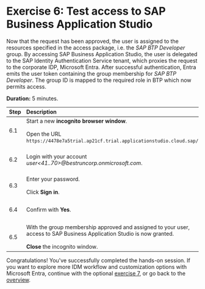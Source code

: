 # Exercise 6: Test access to SAP Business Application Studio
Now that the request has been approved, the user is assigned to the resources specified in the access package, i.e. the *SAP BTP Developer* group.
By accessing SAP Business Application Studio, the user is delegated to the SAP Identity Authentication Service tenant, which proxies the request to the corporate IDP, Microsoft Entra. After successful authentication, Entra emits the user token containing the group membership for *SAP BTP Developer*. The group ID is mapped to the required role in BTP which now permits access. 

**Duration:** 5 minutes.

| Step   | Description     | Screenshot          |
| :----- | :-------------- | :-----------------: |
| 6.1    |Start a new **incognito browser window**.<br><br>Open the URL ```https://4478e7a5trial.ap21cf.trial.applicationstudio.cloud.sap/```|<a href="./img/6-1.jpg" target="_blank"><img src="./img/6-1.jpg" width="250"/></a>|
| 6.2    |Login with your account *user\<41..70\>@bestruncorp.onmicrosoft.com*.|<a href="./img/6-2.jpg" target="_blank"><img src="./img/6-2.jpg" width="250"/></a>|
| 6.3    |Enter your password.<br><br>Click **Sign in**.|<a href="./img/6-3.jpg" target="_blank"><img src="./img/6-3.jpg" width="250"/></a>|
| 6.4    |Confirm with **Yes**.|<a href="./img/6-4.jpg" target="_blank"><img src="./img/6-4.jpg" width="250"/></a>|
| 6.5    |With the group membership approved and assigned to your user, access to SAP Business Application Studio is now granted.<br><br>**Close** the incognito window.|<a href="./img/6-5.jpg" target="_blank"><img src="./img/6-5.jpg" width="250"/></a>|

Congratulations! You've successfully completed the hands-on session. If you want to explore more IDM workflow and customization options with Microsoft Entra, continue with the optional [exercise 7](../ex7/ex7.md), or go back to the [overview](../README.md).
